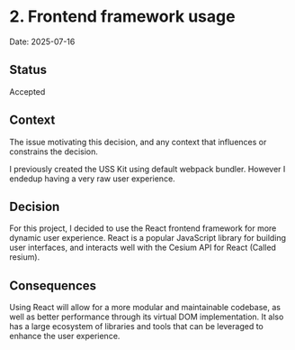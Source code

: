 # 2. Frontend framework usage

Date: 2025-07-16

## Status

Accepted

## Context

The issue motivating this decision, and any context that influences or constrains the decision.

I previously created the USS Kit using default webpack bundler. However I endedup having a very raw user experience.

## Decision

For this project, I decided to use the React frontend framework for more dynamic user experience. React is a popular JavaScript library for building user interfaces, and interacts well with the Cesium API for React (Called resium).

## Consequences

Using React will allow for a more modular and maintainable codebase, as well as better performance through its virtual DOM implementation. It also has a large ecosystem of libraries and tools that can be leveraged to enhance the user experience.
